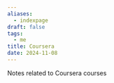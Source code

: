 ```yaml
---
aliases:
  - indexpage
draft: false
tags:
  - me
title: Coursera
date: 2024-11-08
---
```


Notes related to Coursera courses
